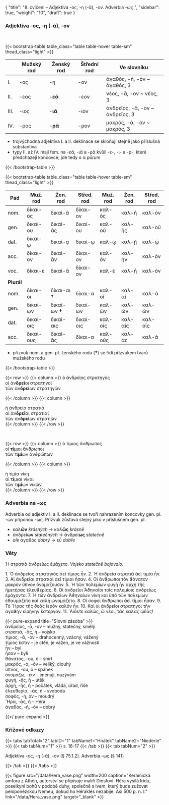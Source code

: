 {
"title": "8. cvičení – Adjektiva -ος, -η (-ᾱ), -ον. Adverbia -ως ",
    "sidebar": true,
    "weight": "10",
"draft": true
}

### Adjektiva -ος, -η (-ᾱ), -ον

</br>

{{< bootstrap-table table_class="table table-hover table-sm" thead_class="light" >}}

|      | Mužský rod | Ženský rod | Štřední rod | Ve slovníku                     |
| ---- | ---------- | ---------- | ----------- | ------------------------------- |
| I.   | -ος        | -η         | -ον         | ἀγαθός, -ή, -όν ~ ἀγαθός, 3     |
| II.  | -εος       | -**εᾱ**    | -εον        | νέος, -ᾱ, -ον ~ νέος, 3         |
| III. | -ιος       | -**ιᾱ**    | -ιον        | ἀνδρεῖος, -ᾱ, -ον ~ ἀνδρεῖος, 3 |
| IV.  | -ρος       | -**ρᾱ**    | -ρον        | μακρός, -ά, -όν ~  μακρός, 3    |

- trojvýchodná adjektiva I. a II. deklinace se skloňují stejně jako příslušná substantiva
- typy II. až IV. mají fem. na -εᾱ, -ιᾱ a -ρᾱ kvůli -ε-, -ι- a -ρ-, které předcházejí koncovce; jde tedy o α *pūrum*   

{{< /bootstrap-table >}}

{{< bootstrap-table table_class="table table-hover table-sm" thead_class="light" >}}

| Pád        | Muž. rod  | Žen. rod       | Střed. rod | Muž. rod | Žen. rod | Střed. rod |
| ---------- | --------- | -------------- | ---------- | -------- | -------- | ---------- |
| nom.       | δίκαι-ος  | δικαί-ᾱ        | δίκαι-ον   | καλ-ός   | καλ-ή    | καλ-όν     |
| gen.       | δικαί-ου  | δικαί-ᾱς       | δικαί-ου   | καλ-οῦ   | καλ-ῆς   | καλ-οῦ     |
| dat.       | δικαί-ῳ   | δικαί-ᾳ        | δικαί-ῳ    | καλ-ῷ    | καλ-ῇ    | καλ-ῷ      |
| acc.       | δίκαι-ον  | δικαί-ᾱν       | δίκαι-ον   | καλ-όν   | καλ-ήν   | καλ-όν     |
| voc.       | δίκαι-ε   | δικαί-ᾱ        | δίκαι-ον   | καλ-έ    | καλ-ή    | καλ-όν     |
| **Plurál** |           |                |            |          |          |            |
| nom.       | δίκαι-οι  | δίκαι-αι **†** | δίκαι-α    | καλ-οί   | καλ-αί   | καλ-ά      |
| gen.       | δικαί-ων  | δικαί-ων **†** | δικαί-ων   | καλ-ῶν   | καλ-ῶν   | καλ-ῶν     |
| dat.       | δικαί-οις | δικαί-αις      | δικαί-οις  | καλ-οῖς  | καλ-αῖς  | καλ-οῖς    |
| acc.       | δικαί-ους | δικαί-ᾱς       | δίκαι-α    | καλ-ούς  | καλ-άς   | καλ-ά      |

- přízvuk nom. a gen. pl. ženského rodu (**†**) se řídí přízvukem tvarů mužského rodu

{{< /bootstrap-table >}}

{{< row >}}
{{< column >}}
ὁ ἀνδρεῖος στρατηγός   
οἱ ἀν**δρεῖ**οι στρατηγοί   
τῶν ἀν**δρεί**ων στρατηγῶν   

{{< /column >}} 
{{< column >}}

ἡ ἀνδρεία στρατιά  
αἱ ἀν**δρεῖ**αι στρατιαί  
τῶν ἀν**δρεί**ων στρατιῶν  
{{< /column >}} 
{{< /row >}}

&nbsp;

{{< row >}}
{{< column >}}
ὁ τίμιος ἄνϑρωπος   
οἱ **τί**μιοι ἄνϑρωποι   
τῶν τι**μί**ων ἀνϑρώπων   

{{< /column >}} 
{{< column >}}

ἡ τιμία νίκη  
αἱ **τί**μιαι νίκαι   
τῶν τι**μί**ων νικῶν  
{{< /column >}} 
{{< /row >}}

### Αdverbia na -ως

Adverbia od adjektiv I. a II. deklinace se tvoří nahrazením koncovky gen. pl. -ων příponou -ως. Přízvuk zůstává stejný jako v příslušném gen. pl. 

- καλ**ῶν** *krásných* → καλ**ῶς** *krásně*
- ἀνδρεί**ων** *statečných* → ἀνδρεί**ως** *statečně*
- *ale* ἀγαθός *dobrý* → εὖ *dobře*

### Věty

Ἡ στρατιὰ ἀνδρείως ἐμάχετο. *Vojsko statečně bojovalo*.

1\. Ὁ ἀνδρεῖος στρατηγὸς ἀεὶ τίμιος ἦν. 2. Ἡ ἀνδρεία στρατιὰ ἀεὶ τιμία ἦν. 3. Αἱ ἀνδρεῖαι στρατιαὶ ἀεὶ τίμιαι ἦσαν. 4. Οἱ ἄνϑρωποι τὸν ϑάνατον μακρὸν ὕπνον ὄνομάζουσιν. 5. Ἡ τῶν πολεμίων φυγὴ ἦν ἀρχὴ τῆς ἡμετέρας ἐλευϑερίας. 6. Οἱ ἀνδρεῖοι Ἀϑηναῖοι τοῖς πολεμίοις ἀνδρείως ἐμάχοντο. 7. Ἡ τῶν ἀνδρείων Ἀϑηναίων νίκη καὶ ὑπὸ τῶν πολεμίων ἐθαυμάζετο καὶ καλὴ ὠνομάζετο. 8. Οἱ σοφοὶ ἄνϑρωποι ἀεὶ τίμιοι ἦσαν. 9. Τὸ Ἥρας τῆς ϑεᾶς ἱερὸν καλὸν ἦν. 10. Καὶ οἱ ἀνδρεῖοι στρατηγοὶ τὴν ἀγαϑὴν εἰρήνην ἔστεργον. 11. Ἄιδετε καλῶς, ὦ νέοι, τὰς καλὰς ᾠδάς!

{{< pure-expand title="Slovní zásoba" >}}      
ἀνδρεῖος, -ᾱ, -ον – mužný, statečný, smělý  
στρατιά, -ᾶς, ἡ – vojsko  
τίμιος, -ᾱ, -ον – drahocenný, vzácný, vážený  
τίμιός ἐστιν – je ctěn, je vážen, je ve vážnosti  
ἦν – byl   
ἦσαν – byli  
θάνατος, -ου, ὁ – smrt  
μακρός, -ά, -όν – veliký, dlouhý  
ὕπνος, -ου, ὁ – spánek  
ὀνομάζω, -ειν – jmenuji, nazývám  
φυγή, -ῆς, ἡ – útěk   
ἀρχή, -ῆς, ἡ – počátek, vláda, úřad, říše  
ἐλευθερία, -ᾱς, ἡ – svoboda  
σοφός, -ή, όν – moudrý  
Ἥρα, -ᾱς, ἡ – Héra  
ἀγαθός, -ή, -όν – dobrý   

{{</ pure-expand >}}

### Křížové odkazy

{{< tabs tabTotal="2" tabID="1" tabName1="Hnátek" tabName2="Niederle" >}}
{{< tab tabNum="1" >}}
s. 16-17
{{< /tab >}}
{{< tab tabNum="2" >}}

Adjektiva -ος, -η (-ᾱ), -ον (§ 75.1.2). Adverbia -ως (§ 141)

{{< /tab >}}
{{< /tabs >}}

{{< figure src="/data/Hera_vase.png" width=200 caption="Keramická amfora z Athén, autorství se připisuje malíři Diosfovi. Héra vysílá Iridu, poselkyni bohů v podobě duhy, společně s lvem, který bude zužovat peloponézskou Nemeu, dokud ho Héraklés nezabije. Asi 500 p. n. l." link="/data/Hera_vase.png" target=”_blank” >}}
